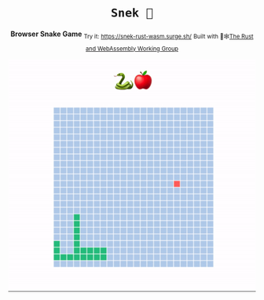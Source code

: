 <div align="center">
  <h1><code>Snek 🐍</code></h1>
  <strong>Browser Snake Game</strong>
  <sub>Try it: <a href="https://snek-rust-wasm.surge.sh/">https://snek-rust-wasm.surge.sh/</a></sub>
  <sub>Built with 🦀🕸<a href="https://rustwasm.github.io/">The Rust and WebAssembly Working Group</a></sub>
</div>

![snek](./snek.gif)
